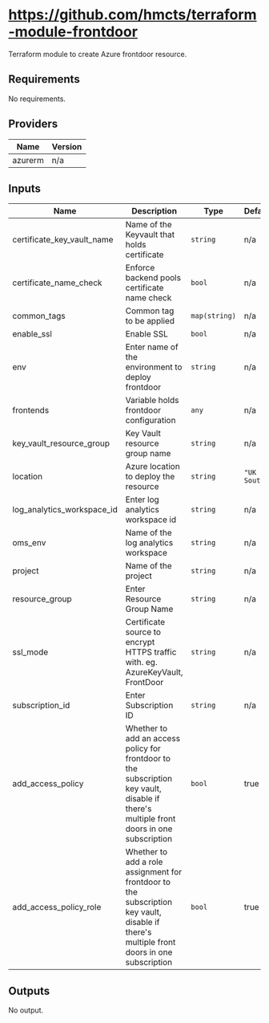 # https://github.com/hmcts/terraform-module-frontdoor

Terraform module to create Azure frontdoor resource.

## Requirements

No requirements.

## Providers

| Name | Version |
|------|---------|
| azurerm | n/a |

## Inputs

| Name | Description | Type | Default | Required |
|------|-------------|------|---------|:--------:|
| certificate\_key\_vault\_name | Name of the Keyvault that holds certificate | `string` | n/a | yes |
| certificate\_name\_check | Enforce backend pools certificate name check | `bool` | n/a | yes |
| common\_tags | Common tag to be applied | `map(string)` | n/a | yes |
| enable\_ssl | Enable SSL | `bool` | n/a | yes |
| env | Enter name of the environment to deploy frontdoor | `string` | n/a | yes |
| frontends | Variable holds frontdoor configuration | `any` | n/a | yes |
| key\_vault\_resource\_group | Key Vault resource group name | `string` | n/a | yes |
| location | Azure location to deploy the resource | `string` | `"UK South"` | no |
| log\_analytics\_workspace\_id | Enter log analytics workspace id | `string` | n/a | yes |
| oms\_env | Name of the log analytics workspace | `string` | n/a | yes |
| project | Name of the project | `string` | n/a | yes |
| resource\_group | Enter Resource Group Name | `string` | n/a | yes |
| ssl\_mode | Certificate source to encrypt HTTPS traffic with. eg. AzureKeyVault, FrontDoor | `string` | n/a | yes |
| subscription\_id | Enter Subscription ID | `string` | n/a | yes |
| add\_access\_policy | Whether to add an access policy for frontdoor to the subscription key vault, disable if there's multiple front doors in one subscription | `bool` | true | no |
| add\_access\_policy_role | Whether to add a role assignment for frontdoor to the subscription key vault, disable if there's multiple front doors in one subscription | `bool` | true | no |

## Outputs

No output.

